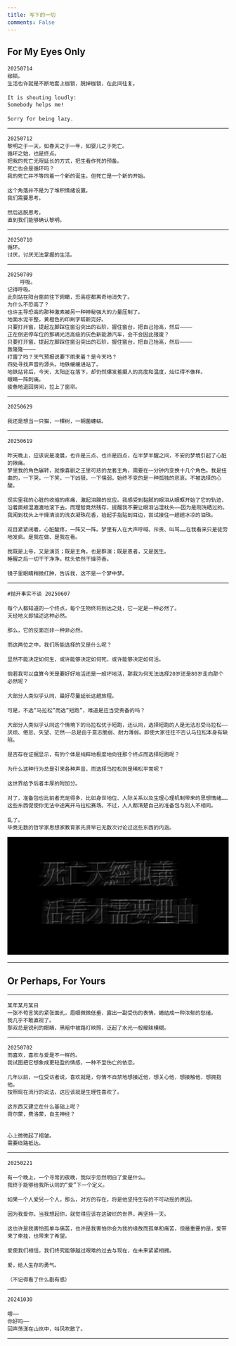 ```yaml
---
title: 写下的一切
comments: False
---
```



## For My Eyes Only

    20250714  
    枷锁。  
    生活也许就是不断地套上枷锁，脱掉枷锁，在此间往复。  

    It is shouting loudly:    
    Somebody helps me!  
    
    Sorry for being lazy.  
---
    20250712
    黎明之于一天，如春天之于一年，如婴儿之于死亡。  
    循环之始，也是终点。  
    把我的死亡无限延长的方式，把生看作死的预备。  
    死亡也会是循环吗？  
    我的死亡并不等同着一个新的诞生。但死亡是一个新的开始。  

    这个角落并不是为了堆积情绪设置。  
    我们需要思考。  

    然后逃脱思考。  
    直到我们能够确认黎明。  
---    
    20250710
    循环。  
    讨厌，讨厌无法掌握的生活。  

---
    20250709  
        呼吸。  
    记得呼吸。  
    此刻站在阳台窗前往下俯瞰，恐高症都离奇地消失了。  
    为什么不恐高了？  
    也许主导恐高的那种激素被另一种神秘强大的力量压制了。  
    地面水泥平整，黄橙色的印刷字崭新完好。  
    只要打开窗，提起左脚踩住窗沿突出的石阶，握住窗台，把自己抬高，然后————  
    正在倒进停车位的那辆光洁高级的灰色新能源汽车，会不会因此报废？  
    只要打开窗，提起左脚踩住窗沿突出的石阶，握住窗台，把自己抬高，然后————  
    轰隆隆————  
    打雷了吗？天气预报说要下雨来着？是今天吗？    
    四处寻找声音的源头。地铁缓缓进站了。  
    地铁站背后，今天，太阳正在落下，却仍然爆发着摄人的亮度和温度，灿烂得不像样。  
    眼睛一阵刺痛。  
    疲惫地退回房间，拉上了窗帘。   

---    
    20250629

    我还是想当一只猫，一棵树，一朝菌蟪蛄。  
--- 
    20250619
    
    昨天晚上，应该说是凌晨，也许是三点、也许是四点，在半梦半醒之间，不安的梦境引起了心脏的揪痛。  
    梦里我的角色辗转，就像喜剧之王里可悲的龙套主角，需要在一分钟内变换十几个角色。我是扭曲的，一下哭，一下笑，一下凶狠，一下懦弱，始终不变的是一种孤独的悲哀。不被选择的心酸。 
     
    现实里我的心脏的收缩的疼痛，激起泪腺的反应。我感受到黏腻的眼泪从眼眶开始了它的轨迹，沿着面颊湿漉漉地滚下去。而理智竟然残存，提醒我不要让眼泪沾湿枕头——因为是刚洗晒过的。我闻到枕头上干燥清淡的洗衣凝珠花香，抬起手指贴到耳边，尝试接住一趟趟冰凉的泪珠。 

    双目紧紧闭着，心脏酸疼，一阵又一阵。梦里有人在大声呼喊、斥责、叫骂……在我看来只是徒劳地发疯。是我在做、是我在看。 

    我既是上帝，又是演员；既是主角，也是群演；既是患者，又是医生。  
    睡醒之后一切干干净净。枕头依然干燥芬香。  

    镜子里眼睛稍微红肿，告诉我，这不是一个梦中梦。 
---
    #抛开事实不谈 20250607
   
    每个人都知道的一个终点，每个生物终将到达之处，它一定是一种必然了。
    天经地义即描述这种必然。  

    那么，它的反面岂非一种非必然。  

    而这两位之中，我们所能选择的又是什么呢？ 

    显然不能决定如何生，或许能够决定如何死，或许能够决定如何活。

    倘若我可以盘算今天是要好好地活还是一般坏地活，那我为何无法选择20岁还是80岁走向那个必然呢？  

    大部分人类似乎认同，最好尽量延长这趟旅程。  

    可是，不选“马拉松”而选“短跑”，难道是应当受责备的吗？ 

    大部分人类似乎认同这个情境下的马拉松优于短跑，还认同，选择短跑的人是无法忍受马拉松——厌烦、倦怠、失望、茫然——总是由于意志脆弱、耐力薄弱。即使大家往往不否认马拉松本身有缺陷。  

    是否存在证据显示，有的个体是纯粹地极度地向往那个终点而选择短跑呢？  

    为什么这种行为总是引来各种声音，而选择马拉松则是稀松平常呢？ 

    这世界给予后者丰厚的附加分。  

    对了，准备包也比前者充足得多，比如身世地位、人际关系以及生理心理机制带来的思想情绪……这些东西促使你无法中途离开马拉松赛场。不过，人人都清楚自己的准备包与别人不相同。  

    乱了。  
    毕竟无数的哲学家思想家教育家先贤早已无数次讨论过这些东西的内涵。  

![](../pic/death.jpg)

---

## Or Perhaps, For Yours
---    
    某年某月某日  
    一张不苟言笑的紧张面孔，眉眼微微低垂，露出一副受伤的表情。蜷结成一种浓郁的愁绪。    
    我几乎不敢直视了。  
    那双总是锐利的眼睛，黑暗中被路灯映照，泛起了水光一般暧昧模糊。
---   
    20250702  
    而喜欢，喜欢与爱是不一样的。  
    我试图把它想象成更轻盈的情感，一种不至伤亡的依恋。  

    几年以前，一位受访者说，喜欢就是，你情不自禁地想接近他，想关心他，想接触他，想拥抱他。  
    按照现在流行的说法，这应该就是生理性喜欢了。 

    这东西又建立在什么基础上呢？  
    荷尔蒙，费洛蒙，自主神经？  


    心上微微起了褶皱。 
    需要绕路抵达。  

---    
    20250221  

    有一个晚上，一个寻常的夜晚，我似乎忽然明白了爱是什么。  
    我终于能够给我所认同的“爱”下一个定义。  

    如果一个人爱另一个人，那么，对方的存在，将是他坚持生存的不可动摇的原因。  

    因为我爱你，当我想起你，就觉得应该在这破烂的世界，再坚持一天。  

    这也许是我害怕孤单与痛苦，也许是我害怕你会为我的缘故而孤单和痛苦，但最重要的是，爱带来了牵挂，也带来了希望。  

    爱使我们相信，我们终究能够越过艰难的过去与现在，在未来紧紧相拥。  

    爱，给人生存的勇气。  

    （不记得看了什么剧有感）  
---     
    20241030  

    喂——  
    你好吗——  
    回声荡漾在山岚中，叫风吹散了。  

--- 

